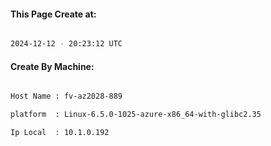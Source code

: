 
   
#### This Page Create at:

```bash

2024-12-12 - 20:23:12 UTC

```

#### Create By Machine:

```bash

Host Name : fv-az2028-889

platform  : Linux-6.5.0-1025-azure-x86_64-with-glibc2.35

Ip Local  : 10.1.0.192

```

